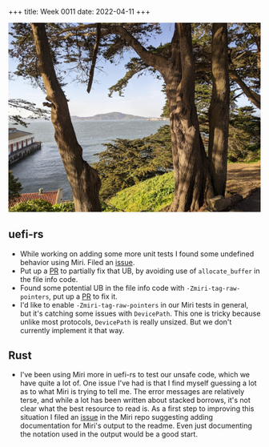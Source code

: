 +++
title: Week 0011
date: 2022-04-11
+++

<a href="images-2022-04-03-bay.jpg"><img class="photo" src="images-2022-04-03-bay-thumb.jpg" title="Photo of trees in San Francisco overlooking the bay"></img></a>

## uefi-rs

* While working on adding some more unit tests I found some undefined
  behavior using Miri. Filed an
  [issue](https://github.com/rust-osdev/uefi-rs/issues/406).
* Put up a [PR](https://github.com/rust-osdev/uefi-rs/pull/407) to
  partially fix that UB, by avoiding use of `allocate_buffer` in the
  file info code.
* Found some potential UB in the file info code with
  `-Zmiri-tag-raw-pointers`, put up a
  [PR](https://github.com/rust-osdev/uefi-rs/pull/408) to fix it.
* I'd like to enable `-Zmiri-tag-raw-pointers` in our Miri tests in
  general, but it's catching some issues with `DevicePath`. This one is
  tricky because unlike most protocols, `DevicePath` is really
  unsized. But we don't currently implement it that way.

## Rust

* I've been using Miri more in uefi-rs to test our unsafe code, which we
  have quite a lot of. One issue I've had is that I find myself guessing
  a lot as to what Miri is trying to tell me. The error messages are
  relatively terse, and while a lot has been written about stacked
  borrows, it's not clear what the best resource to read is. As a first
  step to improving this situation I filed an
  [issue](https://github.com/rust-lang/miri/issues/2066) in the Miri
  repo suggesting adding documentation for Miri's output to the
  readme. Even just documenting the notation used in the output would be
  a good start.
